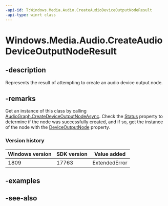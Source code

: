 ```yaml
---
-api-id: T:Windows.Media.Audio.CreateAudioDeviceOutputNodeResult
-api-type: winrt class
---
```


<!-- Class syntax.
public class CreateAudioDeviceOutputNodeResult : Windows.Media.Audio.ICreateAudioDeviceOutputNodeResult
-->

# Windows.Media.Audio.CreateAudioDeviceOutputNodeResult

## -description
Represents the result of attempting to create an audio device output node.

## -remarks
Get an instance of this class by calling [AudioGraph.CreateDeviceOutputNodeAsync](audiograph_createdeviceoutputnodeasync_954542725.md). Check the [Status](createaudiodeviceoutputnoderesult_status.md) property to determine if the node was successfully created, and if so, get the instance of the node with the [DeviceOutputNode](createaudiodeviceoutputnoderesult_deviceoutputnode.md) property.

### Version history

| Windows version | SDK version | Value added |
| -- | -- | -- |
| 1809 | 17763 | ExtendedError |

## -examples

## -see-also

